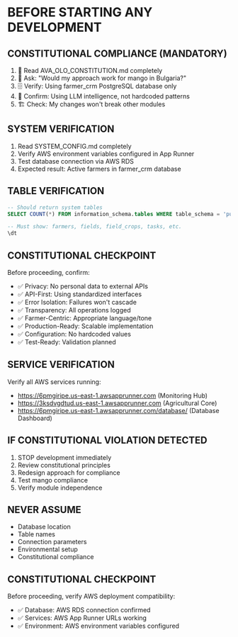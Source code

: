 # BEFORE STARTING ANY DEVELOPMENT

## CONSTITUTIONAL COMPLIANCE (MANDATORY)
1. 📜 Read AVA_OLO_CONSTITUTION.md completely
2. 🥭 Ask: "Would my approach work for mango in Bulgaria?"
3. 🗄️ Verify: Using farmer_crm PostgreSQL database only
4. 🧠 Confirm: Using LLM intelligence, not hardcoded patterns
5. 🏗️ Check: My changes won't break other modules

## SYSTEM VERIFICATION
1. Read SYSTEM_CONFIG.md completely
2. Verify AWS environment variables configured in App Runner
3. Test database connection via AWS RDS
4. Expected result: Active farmers in farmer_crm database

## TABLE VERIFICATION
```sql
-- Should return system tables
SELECT COUNT(*) FROM information_schema.tables WHERE table_schema = 'public';

-- Must show: farmers, fields, field_crops, tasks, etc.
\dt
```

## CONSTITUTIONAL CHECKPOINT
Before proceeding, confirm:
- ✅ Privacy: No personal data to external APIs
- ✅ API-First: Using standardized interfaces
- ✅ Error Isolation: Failures won't cascade
- ✅ Transparency: All operations logged
- ✅ Farmer-Centric: Appropriate language/tone
- ✅ Production-Ready: Scalable implementation
- ✅ Configuration: No hardcoded values
- ✅ Test-Ready: Validation planned

## SERVICE VERIFICATION
Verify all AWS services running:
- https://6pmgiripe.us-east-1.awsapprunner.com (Monitoring Hub)
- https://3ksdvgdtud.us-east-1.awsapprunner.com (Agricultural Core)
- https://6pmgiripe.us-east-1.awsapprunner.com/database/ (Database Dashboard)

## IF CONSTITUTIONAL VIOLATION DETECTED
1. STOP development immediately
2. Review constitutional principles
3. Redesign approach for compliance
4. Test mango compliance
5. Verify module independence

## NEVER ASSUME
- Database location
- Table names
- Connection parameters
- Environmental setup
- Constitutional compliance

## CONSTITUTIONAL CHECKPOINT
Before proceeding, verify AWS deployment compatibility:
- ✅ Database: AWS RDS connection confirmed
- ✅ Services: AWS App Runner URLs working
- ✅ Environment: AWS environment variables configured